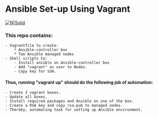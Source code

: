 # Ansible Set-up Using Vagrant

[![N|Solid](https://dudodiprj2sv7.cloudfront.net/product-logos/ai/vQ/ATKTZ7HRC8TF.PNG)](https://www.vagrantup.com/docs/provisioning/ansible.html)
### This repo contains:

    - Vagrantfile to create:
        * Ansible-controller box
        * Two Ansible managed nodes
    - Shell scripts to:
        - Install ansible on Ansible-controller box
        - Add "vagrant" as user to Nodes.
        - Copy key for SSH.

#### Thus, running "vagrant up" should do the following job of automation:
    - Create 3 vagrant boxes.
    - Update all boxes.
    - Install required packages and Ansible on one of the box.
    - Create a RSA key and copy rsa.pub to managed nodes.
    - Thereby, automating task for setting up Ansible environment.